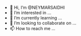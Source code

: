 - 👋 Hi, I’m @NEYMARSAIDHI
- 👀 I’m interested in ...
- 🌱 I’m currently learning ...
- 💞️ I’m looking to collaborate on ...
- 📫 How to reach me ...

<!---
NEYMARSAIDHI/NEYMARSAIDHI is a ✨ special ✨ repository because its `README.md` (this file) appears on your GitHub profile.
You can click the Preview link to take a look at your changes.
--->
